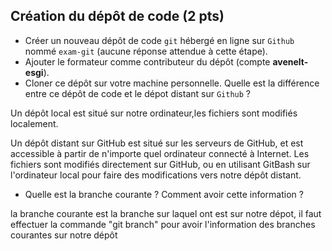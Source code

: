 ## Création du dépôt de code (2 pts)

- Créer un nouveau dépôt de code `git` hébergé en ligne sur `Github` nommé `exam-git` (aucune réponse attendue à cette étape).
- Ajouter le formateur comme contributeur du dépôt (compte **avenelt-esgi**).
- Cloner ce dépôt sur votre machine personnelle. Quelle est la différence entre ce dépôt de code et le dépot distant sur `Github` ?

Un dépôt local est situé sur notre ordinateur,les fichiers sont modifiés localement.

Un dépôt distant sur GitHub est situé sur les serveurs de GitHub, et est accessible à partir de n'importe quel ordinateur connecté à Internet. Les fichiers sont modifiés directement sur GitHub, ou en utilisant GitBash sur l'ordinateur local pour faire des modifications vers notre dépôt distant.

- Quelle est la branche courante ? Comment avoir cette information ?

la branche courante est la branche sur laquel ont est sur notre dépot, il faut effectuer la commande "git branch" pour avoir l'information des branches courantes sur notre dépôt